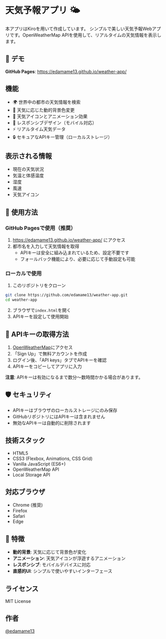 # 天気予報アプリ 🌤️

本アプリはKiroを用いて作成しています。
シンプルで美しい天気予報Webアプリです。OpenWeatherMap APIを使用して、リアルタイムの天気情報を表示します。

## 🌟 デモ

**GitHub Pages**: https://edamame13.github.io/weather-app/

## 機能

- 🌍 世界中の都市の天気情報を検索
- 🎨 天気に応じた動的背景色変更
- 🌟 天気アイコンとアニメーション効果
- 📱 レスポンシブデザイン（モバイル対応）
- ⚡ リアルタイム天気データ
- 🔒 セキュアなAPIキー管理（ローカルストレージ）

## 表示される情報

- 現在の天気状況
- 気温と体感温度
- 湿度
- 風速
- 天気アイコン

## 🚀 使用方法

### GitHub Pagesで使用（推奨）

1. https://edamame13.github.io/weather-app/ にアクセス
2. 都市名を入力して天気情報を取得
   - APIキーは安全に組み込まれているため、設定不要です
   - フォールバック機能により、必要に応じて手動設定も可能

### ローカルで使用

1. このリポジトリをクローン
```bash
git clone https://github.com/edamame13/weather-app.git
cd weather-app
```

2. ブラウザで`index.html`を開く
3. APIキーを設定して使用開始

## 🔑 APIキーの取得方法

1. [OpenWeatherMap](https://openweathermap.org/api)にアクセス
2. 「Sign Up」で無料アカウントを作成
3. ログイン後、「API keys」タブでAPIキーを確認
4. APIキーをコピーしてアプリに入力

**注意**: APIキーは有効になるまで数分〜数時間かかる場合があります。

## 🛡️ セキュリティ

- APIキーはブラウザのローカルストレージにのみ保存
- GitHubリポジトリにはAPIキーは含まれません
- 無効なAPIキーは自動的に削除されます

## 技術スタック

- HTML5
- CSS3 (Flexbox, Animations, CSS Grid)
- Vanilla JavaScript (ES6+)
- OpenWeatherMap API
- Local Storage API

## 対応ブラウザ

- Chrome (推奨)
- Firefox
- Safari
- Edge

## 🎨 特徴

- **動的背景**: 天気に応じて背景色が変化
- **アニメーション**: 天気アイコンが浮遊するアニメーション
- **レスポンシブ**: モバイルデバイスに対応
- **直感的UI**: シンプルで使いやすいインターフェース

## ライセンス

MIT License

## 作者

[@edamame13](https://github.com/edamame13)
